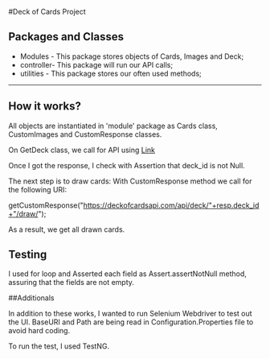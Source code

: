 #Deck of Cards Project

## Packages and Classes
* Modules - This package stores objects of Cards, Images and Deck;
* controller- This package will run our API calls;
* utilities - This package stores our often used methods;

---
## How it works?

All objects are instantiated in 'module' package as Cards class, CustomImages and CustomResponse classes.

On GetDeck class, we call for API using [Link](https://deckofcardsapi.com/api/deck/new?jokers_enabled=true)

Once I got the response, I check with Assertion that deck_id is not Null. 

The next step is to draw cards:
With CustomResponse method we call for the following URI:

 getCustomResponse("https://deckofcardsapi.com/api/deck/"+resp.deck_id+"/draw/");

As a result, we get all drawn cards.

## Testing
I used for loop and Asserted each field as Assert.assertNotNull method, assuring that the fields are not empty.


##Additionals

In addition to these works, I wanted to run Selenium Webdriver to test out the UI.
BaseURI and Path are being read in Configuration.Properties file to avoid hard coding.

To run the test, I used TestNG.

